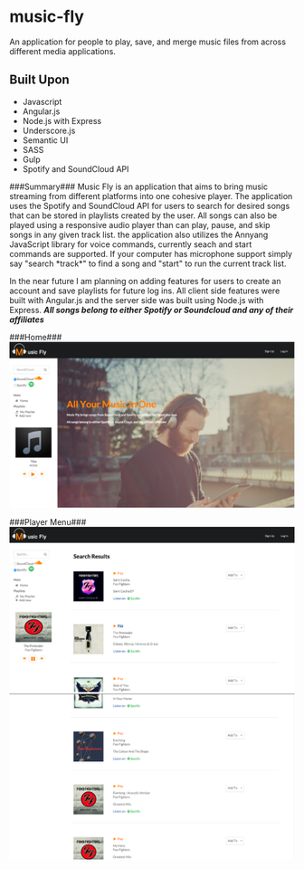 # music-fly
An application for people to play, save, and merge music files from  across different media applications.

## Built Upon
- Javascript
- Angular.js
- Node.js with Express
- Underscore.js
- Semantic UI
- SASS
- Gulp
- Spotify and SoundCloud API

###Summary###
Music Fly is an application that aims to bring music streaming from different platforms into one cohesive player. The application uses the Spotify and SoundCloud API for users to search for desired songs that can be stored in playlists created by the user. All songs can also be played using a responsive audio player than can play, pause, and skip songs in any given track list. the application also utilizes the Annyang JavaScript library for voice commands, currently seach and start commands are supported. If your computer has microphone support simply say "search \*track*" to find a song and "start" to run the current track list.

In the near future I am planning on adding features for users to create an account and save playlists for future log ins. All client side features were built with Angular.js and the server side was built using Node.js with Express.
**_All songs belong to either Spotify or Soundcloud and any of their affiliates_**

###Home###
![alt text](client/app/assets/images/demo-images/home.png "Logo Title Text 1")

###Player Menu###
![alt text](client/app/assets/images/demo-images/list1.png "Menu")
![alt text](client/app/assets/images/demo-images/list2.png "Menu2")

